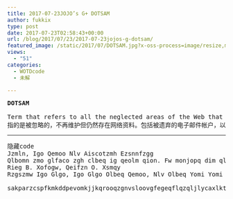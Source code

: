```yaml
---
title: 2017-07-23JOJO’s G+ DOTSAM
author: fukkix
type: post
date: 2017-07-23T02:58:43+00:00
url: /blog/2017/07/23/2017-07-23jojos-g-dotsam/
featured_image: /static/2017/07/DOTSAM.jpg?x-oss-process=image/resize,m_fill,w_566,h_220
views:
  - "51"
categories:
  - WOTDcode
  - 未解

---
```

<pre><strong>DOTSAM

</strong>Term that refers to all the neglected areas of the Web that are still live despite not being maintained. Dotsam includes abandoned email accounts, and forgotten blogs, websites and social media profiles.
指的是被忽略的，不再维护但仍然存在网络资料。包括被遗弃的电子邮件帐户，以及被遗忘的博客，网站和社交媒体资料。<!--more--></pre>

* * *

<pre>隐藏code
Jzmln, Igo Qemoo Nlv Aiscotzmh Ezsnnfzgg
Qlbomn zmo glfaco zgh clbeq ig qeolm qion. Fw monjopq dim qlbomn pigqlgszccw bmiun.
Rieg B. Xofogw, Qeifzn O. Xsmqy
Rzgszmw Igo Glgo, Igo Glgo Olbeq Qemoo, Nlv Olbeq Yomi Yomi Yomi.

sakparzcspfkmkddpevomkjjkqrooqzgnvsloovgfegeqflqzqljlycaxlktwvmemrgkahrlmpysrbacfhlwmcmiwoonrqhjtyykxnekbqgl
</pre>

&nbsp;